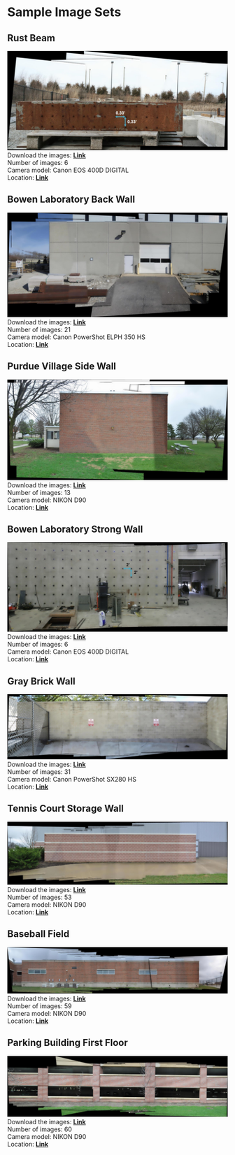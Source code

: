 # Sample Image Sets

## Rust Beam
![](post/rust_beam.jpg)  
Download the images: **[Link]()**  
Number of images: 6  
Camera model: Canon EOS 400D DIGITAL  
Location: **[Link](https://www.google.com/maps/place/1040+S+River+Rd,+West+Lafayette,+IN+47906/@40.4100859,-86.9195982,690m/data=!3m2!1e3!4b1!4m5!3m4!1s0x8812e296177b9b55:0x8df9e5eda9e66a09!8m2!3d40.4100859!4d-86.9174335)**  

## Bowen Laboratory Back Wall
![](post/bowen_back_wall.jpg)  
Download the images: **[Link]()**  
Number of images: 21    
Camera model: Canon PowerShot ELPH 350 HS    
Location: **[Link](https://www.google.com/maps/place/1040+S+River+Rd,+West+Lafayette,+IN+47906/@40.4100859,-86.9195982,690m/data=!3m2!1e3!4b1!4m5!3m4!1s0x8812e296177b9b55:0x8df9e5eda9e66a09!8m2!3d40.4100859!4d-86.9174335)**  

## Purdue Village Side Wall
![](post/purdue_village.jpg)  
Download the images: **[Link]()**  
Number of images: 13    
Camera model: NIKON D90    
Location: **[Link](https://www.google.com/maps/place/1040+S+River+Rd,+West+Lafayette,+IN+47906/@40.4186622,-86.927554,481m/data=!3m1!1e3!4m5!3m4!1s0x8812e296177b9b55:0x8df9e5eda9e66a09!8m2!3d40.4100859!4d-86.9174335)**  

## Bowen Laboratory Strong Wall
![](post/bowen_strong_wall.jpg)  
Download the images: **[Link]()**  
Number of images: 6    
Camera model: Canon EOS 400D DIGITAL      
Location: **[Link](https://www.google.com/maps/place/1040+S+River+Rd,+West+Lafayette,+IN+47906/@40.4100859,-86.9195982,690m/data=!3m2!1e3!4b1!4m5!3m4!1s0x8812e296177b9b55:0x8df9e5eda9e66a09!8m2!3d40.4100859!4d-86.9174335)**  

## Gray Brick Wall
![](post/gray_brick_wall.jpg)  
Download the images: **[Link]()**  
Number of images: 31    
Camera model: Canon PowerShot SX280 HS      
Location: **[Link](https://www.google.com/maps/place/1040+S+River+Rd,+West+Lafayette,+IN+47906/@40.4207566,-86.9241172,340m/data=!3m1!1e3!4m5!3m4!1s0x8812e296177b9b55:0x8df9e5eda9e66a09!8m2!3d40.4100859!4d-86.9174335)**  

## Tennis Court Storage Wall
![](post/tennis_court.jpg)  
Download the images: **[Link]()**  
Number of images: 53      
Camera model: NIKON D90        
Location: **[Link](https://www.google.com/maps/place/1040+S+River+Rd,+West+Lafayette,+IN+47906/@40.4366924,-86.9388303,499m/data=!3m1!1e3!4m5!3m4!1s0x8812e296177b9b55:0x8df9e5eda9e66a09!8m2!3d40.4100859!4d-86.9174335)**  

## Baseball Field
![](post/baseball_field.jpg)  
Download the images: **[Link]()**  
Number of images: 59      
Camera model: NIKON D90        
Location: **[Link](https://www.google.com/maps/place/1040+S+River+Rd,+West+Lafayette,+IN+47906/@40.4374413,-86.9427888,420m/data=!3m1!1e3!4m5!3m4!1s0x8812e296177b9b55:0x8df9e5eda9e66a09!8m2!3d40.4100859!4d-86.9174335)**  

## Parking Building First Floor
![](post/parking_building.jpg)  
Download the images: **[Link]()**  
Number of images: 60      
Camera model: NIKON D90        
Location: **[Link](https://www.google.com/maps/place/McCutcheon+Parking+Garage+-+Purdue+University+Residences/@40.4252735,-86.928831,347m/data=!3m1!1e3!4m5!3m4!1s0x0:0x9ae543610a11977a!8m2!3d40.4262764!4d-86.9281988!6m1!1e1)**  